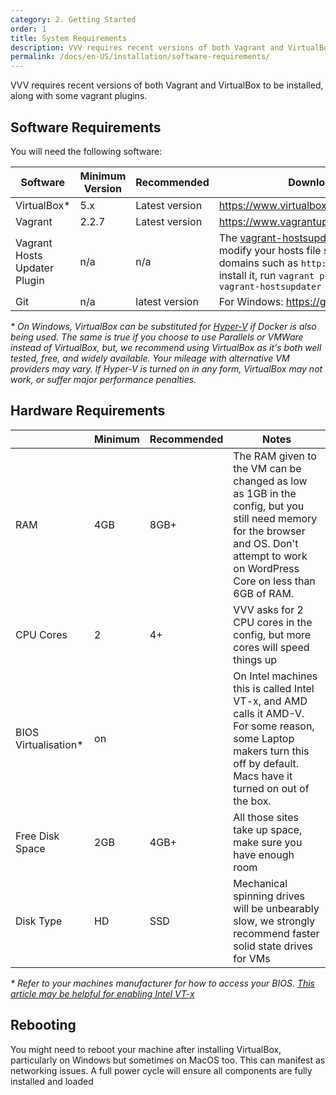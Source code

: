 ```yaml
---
category: 2. Getting Started
order: 1
title: System Requirements
description: VVV requires recent versions of both Vagrant and VirtualBox to be installed, along with some vagrant plugins.
permalink: /docs/en-US/installation/software-requirements/
---
```


VVV requires recent versions of both Vagrant and VirtualBox to be installed, along with some vagrant plugins.

## Software Requirements

You will need the following software:

| Software                     |  Minimum Version   | Recommended    | Download Link                             |
|------------------------------|--------------------|----------------|-------------------------------------------|
| VirtualBox*                  | 5.x                | Latest version | https://www.virtualbox.org/wiki/Downloads |
| Vagrant                      | 2.2.7              | Latest version | https://www.vagrantup.com/downloads.html  |
| Vagrant Hosts Updater Plugin | n/a                | n/a            | The [vagrant-hostsupdater](https://github.com/cogitatio/vagrant-hostsupdater) plugin will modify your hosts file so that provisioned domains such as `http://vvv.test` works. To install it, run `vagrant plugin install vagrant-hostsupdater`   |
| Git                          | n/a                | latest version | For Windows: https://gitforwindows.org/   |

_* On Windows, VirtualBox can be substituted for [Hyper-V](hyper-v.md) if Docker is also being used. The same is true if you choose to use Parallels or VMWare instead of VirtualBox, but, we recommend using VirtualBox as it's both well tested, free, and widely available. Your mileage with alternative VM providers may vary. If Hyper-V is turned on in any form, VirtualBox may not work, or suffer major performance penalties._

## Hardware Requirements

|                      | Minimum | Recommended | Notes                                                                                                                                                                                  |
|----------------------|---------|-------------|----------------------------------------------------------------------------------------------------------------------------------------------------------------------------------------|
| RAM                  | 4GB     | 8GB+        | The RAM given to the VM can be changed as low as 1GB in the config, but you still need memory for the browser and OS. Don't attempt to work on WordPress Core on less than 6GB of RAM. |
| CPU Cores            | 2       | 4+          | VVV asks for 2 CPU cores in the config, but more cores will speed things up                                                                                                            |
| BIOS Virtualisation* | on      |             | On Intel machines this is called Intel VT-x, and AMD calls it AMD-V. For some reason, some Laptop makers turn this off by default. Macs have it turned on out of the box.              |
| Free Disk Space      | 2GB     | 4GB+        | All those sites take up space, make sure you have enough room                                                                                                                          |
| Disk Type            | HD      | SSD         | Mechanical spinning drives will be unbearably slow, we strongly recommend faster solid state drives for VMs                                                                            |

_* Refer to your machines manufacturer for how to access your BIOS. [This article may be helpful for enabling Intel VT-x](https://www.howtogeek.com/213795/how-to-enable-intel-vt-x-in-your-computers-bios-or-uefi-firmware/)_

## Rebooting

You might need to reboot your machine after installing VirtualBox, particularly on Windows but sometimes on MacOS too. This can manifest as networking issues. A full power cycle will ensure all components are fully installed and loaded
